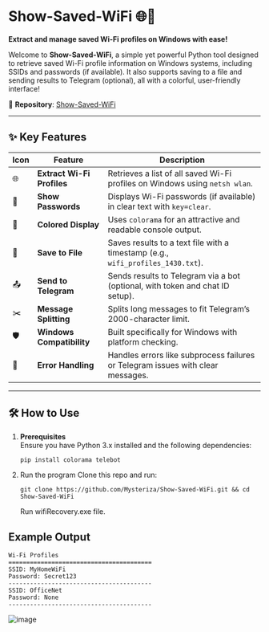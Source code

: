 # Show-Saved-WiFi 🌐🔑

**Extract and manage saved Wi-Fi profiles on Windows with ease!**

Welcome to **Show-Saved-WiFi**, a simple yet powerful Python tool designed to retrieve saved Wi-Fi profile information on Windows systems, including SSIDs and passwords (if available). It also supports saving to a file and sending results to Telegram (optional), all with a colorful, user-friendly interface!

📌 **Repository**: [Show-Saved-WiFi](https://github.com/Mysteriza/Show-Saved-WiFi) 

---

## ✨ Key Features

| Icon | Feature              | Description                                                                 |
|------|----------------------|-----------------------------------------------------------------------------|
| 🌐   | **Extract Wi-Fi Profiles** | Retrieves a list of all saved Wi-Fi profiles on Windows using `netsh wlan`. |
| 🔑   | **Show Passwords**       | Displays Wi-Fi passwords (if available) in clear text with `key=clear`.    |
| 🎨   | **Colored Display**      | Uses `colorama` for an attractive and readable console output.             |
| 💾   | **Save to File**         | Saves results to a text file with a timestamp (e.g., `wifi_profiles_1430.txt`). |
| 📤   | **Send to Telegram**     | Sends results to Telegram via a bot (optional, with token and chat ID setup). |
| ✂️   | **Message Splitting**    | Splits long messages to fit Telegram’s 2000-character limit.               |
| 🛡️   | **Windows Compatibility** | Built specifically for Windows with platform checking.                    |
| 🚀   | **Error Handling**       | Handles errors like subprocess failures or Telegram issues with clear messages. |

---

## 🛠️ How to Use

1. **Prerequisites**  
   Ensure you have Python 3.x installed and the following dependencies:
   ```bash
   pip install colorama telebot
   ```
2. Run the program
   Clone this repo and run:
   ```
   git clone https://github.com/Mysteriza/Show-Saved-WiFi.git && cd Show-Saved-WiFi
   ```
   Run wifiRecovery.exe file.
## Example Output
```
Wi-Fi Profiles
========================================
SSID: MyHomeWiFi
Password: Secret123
----------------------------------------
SSID: OfficeNet
Password: None
----------------------------------------
```
![image](https://github.com/user-attachments/assets/0b6a25df-592a-4668-bf0f-17c32d153431)
